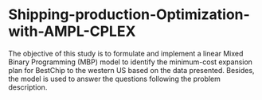 # Shipping-production-Optimization-with-AMPL-CPLEX
The objective of this study is to formulate and implement a linear Mixed Binary Programming (MBP) model to identify the minimum-cost expansion plan for BestChip to the western US based on the data presented. Besides, the model is used to answer the questions following the problem description.
